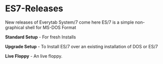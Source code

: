 # ES7-Releases

New releases of Everytab System/7 come here
ES/7 is a simple non-graphical shell for MS-DOS
Format


**Standard Setup** - For fresh Installs

**Upgrade Setup** - To Install ES/7 over an existing installation of DOS or ES/7

**Live Floppy** - An live floppy.
